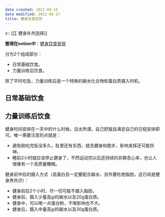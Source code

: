 ```yaml
---
date created: 2022-09-15
date modified: 2022-09-17
title: 健身饮食安排
---
```


x:: [[∑ 健身补剂选择]]

**整理在notion中**：[健身饮食安排](https://www.notion.so/oldwinter/c129b6bc70c84708aaf5e25e49e1c872?v=5466f08139ca46e881c797be817abd60)

分为2个组成部分：

- 日常基础饮食。
- 力量训练后饮食。

除了平时吃饭，力量训练后是一个特殊的碳水化合物和蛋白质摄入时机。

## 日常基础饮食

## 力量训练后饮食

健身时间安排在一天中的什么时候，没太所谓，自己舒服且满足自己的日程安排即可。唯一需要注意的点就是：
- 避免刚吃完饭没多久，肚里还有东西，就去健身和跑步，影响发挥还可能伤神。
- 睡前2小时就应该停止健身了，不然运动完以后还持续的非静息心率，也让人很难有一个高质量睡眠。

健身前中后的摄入方式（高蛋白且一定要配合碳水，另外要杜绝脂肪，这已经是健身界共识）：
- 健身前后2个小时，尽一切可能不摄入脂肪。
- 健身前，摄入少量高gi的碳水以及20g蛋白质。
- 健身中，可以喝一点蛋白粉，不喝影响也不大。
- 健身后，摄入中量高gi的碳水以及30g蛋白质。
